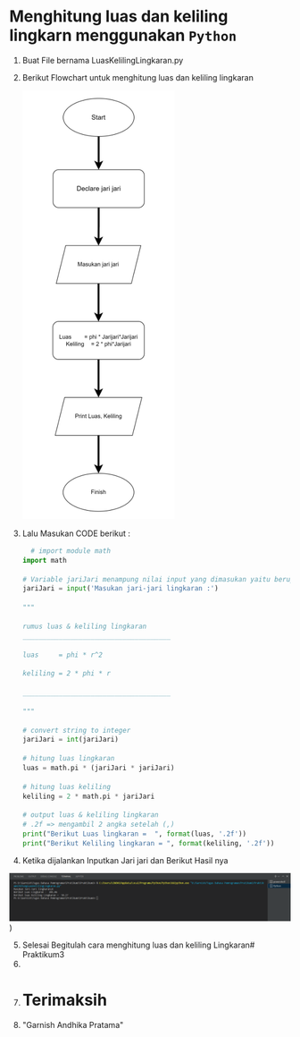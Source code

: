 # Menghitung luas dan keliling lingkarn menggunakan `Python`

1. Buat File bernama LuasKelilingLingkaran.py
2. Berikut Flowchart untuk menghitung luas dan keliling lingkaran

   ![flow](Pict/FlowChart.png)

3. Lalu Masukan CODE berikut :

    ```python
      # import module math
    import math

    # Variable jariJari menampung nilai input yang dimasukan yaitu berupa string
    jariJari = input('Masukan jari-jari lingkaran :')

    """

    rumus luas & keliling lingkaran
    _____________________________________

    luas     = phi * r^2

    keliling = 2 * phi * r

    _____________________________________

    """

    # convert string to integer
    jariJari = int(jariJari)

    # hitung luas lingkaran
    luas = math.pi * (jariJari * jariJari)

    # hitung luas keliling
    keliling = 2 * math.pi * jariJari

    # output luas & keliling lingkaran
    # .2f => mengambil 2 angka setelah (,)
    print("Berikut Luas lingkaran =  ", format(luas, '.2f'))
    print("Berikut Keliling lingkaran = ", format(keliling, '.2f'))

    ```

4. Ketika dijalankan Inputkan Jari jari dan Berikut Hasil nya

  ![Hasil](Pict/Hasil_Hitung.png))

5. Selesai Begitulah cara menghitung luas dan keliling Lingkaran# Praktikum3
6. 
7. # Terimaksih
8. "Garnish Andhika Pratama"